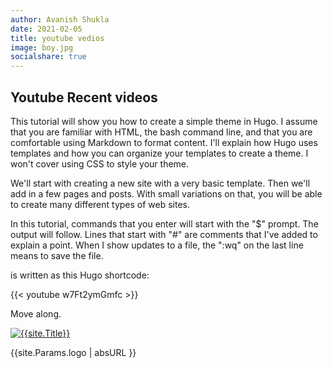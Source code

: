 ```yaml
---
author: Avanish Shukla
date: 2021-02-05
title: youtube vedios
image: boy.jpg
socialshare: true
---
```


## Youtube Recent videos

This tutorial will show you how to create a simple theme in Hugo. I assume that you are familiar with HTML, the bash command line, and that you are comfortable using Markdown to format content. I'll explain how Hugo uses templates and how you can organize your templates to create a theme. I won't cover using CSS to style your theme.

We'll start with creating a new site with a very basic template. Then we'll add in a few pages and posts. With small variations on that, you will be able to create many different types of web sites.

In this tutorial, commands that you enter will start with the "$" prompt. The output will follow. Lines that start with "#" are comments that I've added to explain a point. When I show updates to a file, the ":wq" on the last line means to save the file.

is written as this Hugo shortcode:

{{< youtube w7Ft2ymGmfc >}}


Move along.


<a href="{{site.BaseURL}}"><img src="{{site.Params.logo | absURL }}" alt="{{site.Title}}" class="img-fluid  broderround"></a>

<!-- raw html -->
{{site.Params.logo | absURL }}